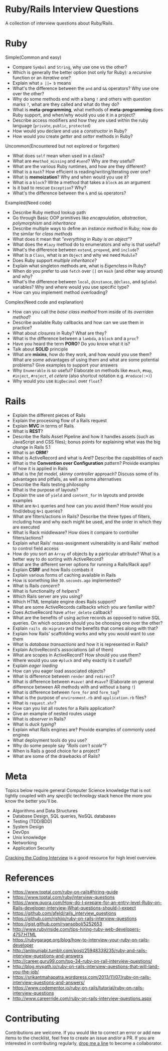 # Ruby/Rails Interview Questions

A collection of interview questions about Ruby/Rails.

# Ruby

Simple(Common and easy)
- Compare `Symbol` and `String`, why use one vs the other?
- Which is generally the better option (not only for Ruby): a _recursive_ function or an _iterative_ one?
- Explain what `a ||= b` means
- What's the difference between the `and` and `&&` operators? Why use one over the other?
- Why do some methods end with a bang `!` and others with question marks `?`, what are they called and what do they do?
- What is **meta-programming**, what methods of **meta-programming** does Ruby support, and when/why would you use it in a project?
- Describe access modifiers and how they are used within the ruby language (`private`, `public`, `protected`)
- How would you declare and use a _constructor_ in Ruby?
- How would you create _getter_ and _setter_ methods in Ruby?


Uncommon(Encountered but not explored or forgotten)
- What does `self` mean when used in a class?
- What are `#method_missing` and `#send`? Why are they useful?
- What are the various Ruby runtimes, and how are they different?
- What is a `Hash`? How efficient is reading/writing/iterating over one?
- What is **memoization**? Why and when would you use it?
- What is a `block`? Write a method that takes a `block` as an argument
- Is it bad to rescue `Exception`? Why?
- What's the difference between the `&` and `&&` operators?


Exampled(Need code)
- Describe Ruby method lookup path
- Go through Basic OOP primitives like _encapsulation_, _abstraction_, _polymorphism_ and _inheritance_
- Describe multiple ways to define an _instance method_ in Ruby; now do the similar for _class methods_
- What does it mean that _"everything in Ruby is an object"_?
- What does the `#lazy` method do to enumerators and why is that useful?
- What's the difference between `extend`, `prepend`, and `include`?
- What is a `Class`, what is an `Object` and why we need `Module`?
- Does Ruby support _multiple inheritance_?
- Explain what singleton methods are, what is _Eigenclass_ in Ruby?
- When do you prefer to use `fetch` over `[]` on `Hash` (and other way around) and why?
- What's the difference between `local`, `@instance`, `@@class`, and `$global` variables? Why and where would you use specific type?
- How can you implement method overloading?


Complex(Need code and explanation)
- How can you call the _base class method_ from inside of its _overriden method_?
- Describe available Ruby callbacks and how can we use them in practice?
- What about _closures_ in Ruby? What are they?
- What is the difference between a `lambda`, a `block` and a `proc`?
- Have you heard the term **PORO**? Do you know what it is?
- Talk about **SOLID** principle
- What are **mixins**, how do they work, and how would you use them? What are some advantages of using them and what are some potential problems? Give examples to support your answers
- Why `Enumerable` is so useful? Elaborate on methods like `#each`, `#map`, `#inject`, `#reject`, _et cetera_ (also shortcut notation e.g. `#reduce(:+)`)
- Why would you use `BigDecimal` over `float`?


# Rails

- Explain the different pieces of Rails
- Explain the processing flow of a Rails request
- Explain **MVC** in terms of Rails
- What is **REST**?
- Describe the Rails Asset Pipeline and how it handles assets (such as JavaScript and CSS files); bonus points for explaining what was the big change in Rails 5.1
- What is an **ORM**?
- What is ActiveRecord and what is Arel? Describe the capabilities of each
- What is the **Convention over Configuration** pattern? Provide examples of how it is applied in Rails
- What is the _fat model, skinny controller_ approach? Discuss some of its advantages and pitfalls, as well as some alternatives
- Describe the Rails testing philosophy
- What is the purpose of layouts?
- Explain the use of `yield` and `content_for` in layouts and provide examples
- What are `N+1` queries and how can you avoid them? How would you find/debug `N+1` queries?
- What are filters/actions in Rails? Describe the three types of filters, including how and why each might be used, and the order in which they are executed
- What is Rack middleware? How does it compare to controller filters/actions?
- Explain what Rails' mass-assignment vulnerability is and Rails' method to control field access
- How do you sort an `Array` of objects by a particular attribute? What is a better way to do sorting with ActiveRecord?
- What are the different server options for running a Rails/Rack app?
- Explain **CSRF** and how Rails combats it
- Explain various forms of caching available in Rails
- How is something like `30.seconds.ago` implemented?
- What is Rails _concern_?
- What is functionality of _helpers_?
- Which Rails server are you using?
- Which HTML template engine does Rails support?
- What are some ActiveRecords callbacks which you are familiar with?
- Does ActiveRecord have `after_delete` callback?
- What are the benefits of using active records as opposed to native SQL queries. On which occasion should you be choosing one over the other?
- Explain `rails db:migrate` and the benefits that comes along with that?
- Explain how Rails' scaffolding works and why you would want to use them
- What is _database transactions_ and how it is represented in Rails?
- Explain ActiveRecord's associations (all of them)
- What are scopes in ActiveRecord? How should you use them?
- Where would you use `#pluck` and why exactly is it useful?
- Explain _eager loading_
- How can you eager load associated objects?
- What is difference between `render` and `redirect`?
- What is difference between `#save!` and `#save`? (Elaborate on general difference between AR methods with and without a bang `!`)
- What is difference between `form_for` and `form_tag`?
- What is the purpose of `environment.rb` and `application.rb` files?
- What is `request.xhr`?
- How can you list all routes for a Rails application?
- Give an example of nested routes usage
- What is _observer_ in Rails?
- What is _duck typing_?
- Explain what Rails engines are? Provide examples of commonly used engines
- What deployment tools do you use?
- Why do some people say _"Rails can't scale"_?
- When is Rails a good choice for a project?
- What are some of the drawbacks of Rails?

# Meta

Topics below require general Computer Science knowledge that is not tightly coupled with any _specific_ technology stack hence the more you know the better you'll be.

- Algorithms and Data Structures
- Database Design, SQL queries, NoSQL databases
- Testing (TDD/BDD)
- System Design
- DevOps
- Unix knowledge
- Networking
- Application Security

[Cracking the Coding Interview](https://www.amazon.com/Cracking-Coding-Interview-Programming-Questions/dp/0984782850/) is a good resource for high level overview.

# References

- https://www.toptal.com/ruby-on-rails#hiring-guide
- https://www.toptal.com/ruby/interview-questions
- https://www.quora.com/How-do-I-prepare-for-an-entry-level-Ruby-on-Rails-developer-interview-What-questions-should-I-expect
- https://github.com/afeld/rails_interview_questions
- https://github.com/rishiip/ruby-on-rails-interview-questions
- https://gist.github.com/ryansobol/5252653
- http://www.rubyinside.com/tips-hiring-ruby-web-developers-4757.HTML
- https://rubygarage.org/blog/how-to-interview-your-ruby-on-rails-developer
- http://anilpunjabi.tumblr.com/post/25948339235/ruby-and-rails-interview-questions-and-answers
- http://career.guru99.com/top-34-ruby-on-rail-interview-questions/
- http://blog.mypath.io/ruby-on-rails-interview-questions-that-will-land-you-the-job/
- https://srikantmahapatra.wordpress.com/2013/11/07/ruby-on-rails-interview-questions-and-answers/
- https://www.codementor.io/ruby-on-rails/tutorial/ruby-on-rails-interview-questions
- http://www.careerride.com/ruby-on-rails-interview-questions.aspx

# Contributing

Contributions are welcome. If you would like to correct an error or add new items to the checklist, feel free to create an issue and/or a PR. If you are interested in contributing regularly, [drop me a line](https://dyjak.me/contact/) to become a collaborator.
